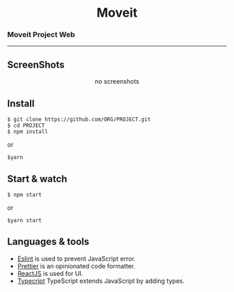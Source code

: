 <h1 align='center'> Moveit </h1>

### Moveit Project Web

---

## ScreenShots

<p align='center'>
no screenshots
</p>

## Install

    $ git clone https://github.com/ORG/PROJECT.git
    $ cd PROJECT
    $ npm install

or

    $yarn

## Start & watch

    $ npm start

or

    $yarn start

## Languages & tools

- [Eslint](https://eslint.org/) is used to prevent JavaScript error.
- [Prettier](https://prettier.io/docs/en/index.html) is an opinionated code formatter.
- [ReactJS](https://github.com/facebook/react) is used for UI.
- [Typecript](https://www.typescriptlang.org/) TypeScript extends JavaScript by adding types.
